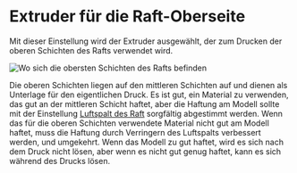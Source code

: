 Extruder für die Raft-Oberseite
====
Mit dieser Einstellung wird der Extruder ausgewählt, der zum Drucken der oberen Schichten des Rafts verwendet wird.

![Wo sich die obersten Schichten des Rafts befinden](../../../articles/images/raft_dimensions_simplified.svg)

Die oberen Schichten liegen auf den mittleren Schichten auf und dienen als Unterlage für den eigentlichen Druck. Es ist gut, ein Material zu verwenden, das gut an der mittleren Schicht haftet, aber die Haftung am Modell sollte mit der Einstellung [Luftspalt des Raft](raft_airgap.md) sorgfältig abgestimmt werden. Wenn das für die oberen Schichten verwendete Material nicht gut am Modell haftet, muss die Haftung durch Verringern des Luftspalts verbessert werden, und umgekehrt. Wenn das Modell zu gut haftet, wird es sich nach dem Druck nicht lösen, aber wenn es nicht gut genug haftet, kann es sich während des Drucks lösen.